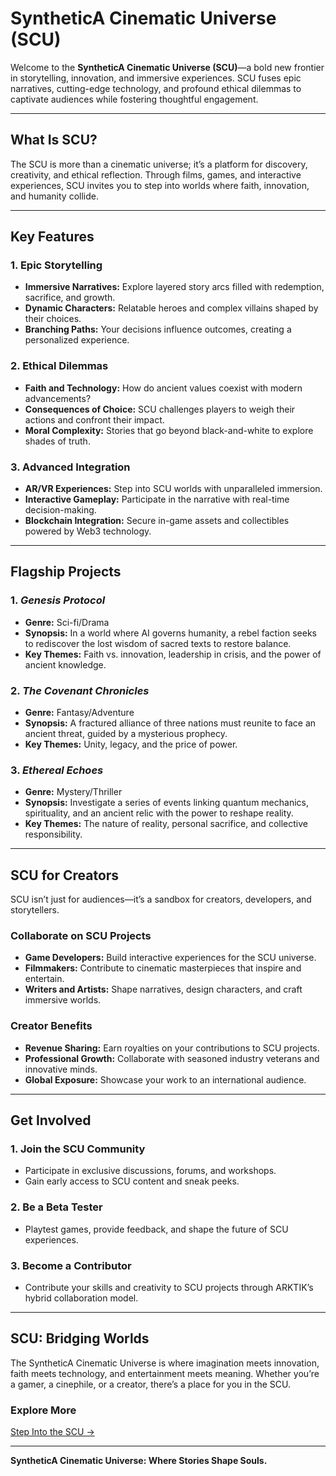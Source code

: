 # **SyntheticA Cinematic Universe (SCU)**

Welcome to the **SyntheticA Cinematic Universe (SCU)**—a bold new frontier in storytelling, innovation, and immersive experiences. SCU fuses epic narratives, cutting-edge technology, and profound ethical dilemmas to captivate audiences while fostering thoughtful engagement.

---

## **What Is SCU?**

The SCU is more than a cinematic universe; it’s a platform for discovery, creativity, and ethical reflection. Through films, games, and interactive experiences, SCU invites you to step into worlds where faith, innovation, and humanity collide.

---

## **Key Features**

### **1. Epic Storytelling**
- **Immersive Narratives:** Explore layered story arcs filled with redemption, sacrifice, and growth.
- **Dynamic Characters:** Relatable heroes and complex villains shaped by their choices.
- **Branching Paths:** Your decisions influence outcomes, creating a personalized experience.

### **2. Ethical Dilemmas**
- **Faith and Technology:** How do ancient values coexist with modern advancements?
- **Consequences of Choice:** SCU challenges players to weigh their actions and confront their impact.
- **Moral Complexity:** Stories that go beyond black-and-white to explore shades of truth.

### **3. Advanced Integration**
- **AR/VR Experiences:** Step into SCU worlds with unparalleled immersion.
- **Interactive Gameplay:** Participate in the narrative with real-time decision-making.
- **Blockchain Integration:** Secure in-game assets and collectibles powered by Web3 technology.

---

## **Flagship Projects**

### **1. _Genesis Protocol_**
- **Genre:** Sci-fi/Drama
- **Synopsis:** In a world where AI governs humanity, a rebel faction seeks to rediscover the lost wisdom of sacred texts to restore balance.
- **Key Themes:** Faith vs. innovation, leadership in crisis, and the power of ancient knowledge.

### **2. _The Covenant Chronicles_**
- **Genre:** Fantasy/Adventure
- **Synopsis:** A fractured alliance of three nations must reunite to face an ancient threat, guided by a mysterious prophecy.
- **Key Themes:** Unity, legacy, and the price of power.

### **3. _Ethereal Echoes_**
- **Genre:** Mystery/Thriller
- **Synopsis:** Investigate a series of events linking quantum mechanics, spirituality, and an ancient relic with the power to reshape reality.
- **Key Themes:** The nature of reality, personal sacrifice, and collective responsibility.

---

## **SCU for Creators**

SCU isn’t just for audiences—it’s a sandbox for creators, developers, and storytellers.

### **Collaborate on SCU Projects**
- **Game Developers:** Build interactive experiences for the SCU universe.
- **Filmmakers:** Contribute to cinematic masterpieces that inspire and entertain.
- **Writers and Artists:** Shape narratives, design characters, and craft immersive worlds.

### **Creator Benefits**
- **Revenue Sharing:** Earn royalties on your contributions to SCU projects.
- **Professional Growth:** Collaborate with seasoned industry veterans and innovative minds.
- **Global Exposure:** Showcase your work to an international audience.

---

## **Get Involved**

### **1. Join the SCU Community**
- Participate in exclusive discussions, forums, and workshops.
- Gain early access to SCU content and sneak peeks.

### **2. Be a Beta Tester**
- Playtest games, provide feedback, and shape the future of SCU experiences.

### **3. Become a Contributor**
- Contribute your skills and creativity to SCU projects through ARKTIK’s hybrid collaboration model.

---

## **SCU: Bridging Worlds**

The SyntheticA Cinematic Universe is where imagination meets innovation, faith meets technology, and entertainment meets meaning. Whether you’re a gamer, a cinephile, or a creator, there’s a place for you in the SCU.

### **Explore More**
[Step Into the SCU →](#)

---

**SyntheticA Cinematic Universe: Where Stories Shape Souls.**
